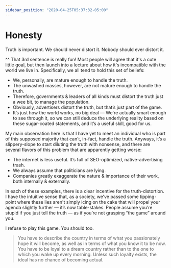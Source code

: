```yaml
---
sidebar_position: "2020-04-25T05:37:32-05:00"
---
```


# Honesty

Truth is important. We should never distort it. Nobody should ever distort it.

^^ That 3rd sentence is really fun! Most people will agree that it's a cute little goal, but then launch into a lecture about how it's incompatible with the world we live in. Specifically, we all tend to hold this set of beliefs:

- We, personally, are mature enough to handle the truth.
- The unwashed masses, however, are not mature enough to handle the truth.
- Therefore, governments & leaders of all kinds must distort the truth just a wee bit, to manage the population.
- Obviously, advertisers distort the truth, but that’s just part of the game.
- It’s just how the world works, no big deal — We're actually smart enough to see through it, so we can still deduce the underlying reality based on these sugar-coated statements, and it’s a useful skill, good for us.

My main observation here is that I have yet to meet an individual who is part of this supposed majority that can’t, in-fact, handle the truth. Anyways, it’s a slippery-slope to start diluting the truth with nonsense, and there are several flavors of this problem that are apparently getting worse:

- The internet is less useful. It’s full of SEO-optimized, native-advertising trash.
- We always assume that politicians are lying.
- Companies greatly exaggerate the nature & importance of their work, both internally & externally.

In each of these examples, there is a clear incentive for the truth-distortion. I have the intuitive sense that, as a society, we’ve passed some tipping-point where these lies aren't simply icing on the cake that will propel your agenda slightly further — it’s now table-stakes. People assume you’re stupid if you just tell the truth — as if you’re not grasping “the game” around you.

I refuse to play this game. You should too.

> You have to describe the country in terms of what you passionately hope it will become, as well as in terms of what you know it to be now. You have to be loyal to a dream country rather than to the one to which you wake up every morning. Unless such loyalty exists, the ideal has no chance of becoming actual.
